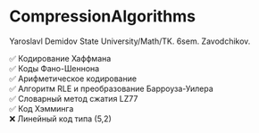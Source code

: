 # CompressionAlgorithms
Yaroslavl Demidov State University/Math/TK. 6sem. Zavodchikov.

:white_check_mark: Кодирование Хаффмана  
:white_check_mark: Коды Фано-Шеннона  
:white_check_mark: Арифметическое кодирование  
:white_check_mark: Алгоритм RLE и преобразование Барроуза-Уилера  
:white_check_mark: Словарный метод сжатия LZ77  
:white_check_mark: Код Хэмминга  
:x: Линейный код типа (5,2)  
